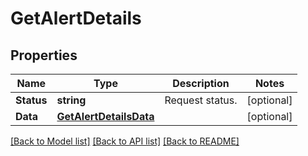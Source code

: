 # GetAlertDetails

## Properties

Name | Type | Description | Notes
------------ | ------------- | ------------- | -------------
**Status** | **string** | Request status. | [optional] 
**Data** | [**GetAlertDetailsData**](GetAlertDetails_data.md) |  | [optional] 

[[Back to Model list]](../README.md#documentation-for-models) [[Back to API list]](../README.md#documentation-for-api-endpoints) [[Back to README]](../README.md)


